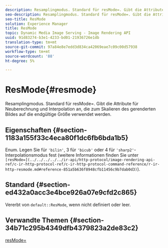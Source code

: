 ```yaml
---
description: Resamplingmodus. Standard für resMode=. Gibt die Attribute für Neuberechnung und Interpolation an, die zum Skalieren des gerenderten Bildes auf die endgültige Größe verwendet werden.
seo-description: Resamplingmodus. Standard für resMode=. Gibt die Attribute für Neuberechnung und Interpolation an, die zum Skalieren des gerenderten Bildes auf die endgültige Größe verwendet werden.
seo-title: ResMode
solution: Experience Manager
title: ResMode
topic: Dynamic Media Image Serving - Image Rendering API
uuid: 91d83274-b3e1-4233-bd01-21936726e1db
translation-type: tm+mt
source-git-commit: 97a84e8e7edd3d834ca42069eae7c09c00d57938
workflow-type: tm+mt
source-wordcount: '88'
ht-degree: 5%

---
```



# ResMode{#resmode}

Resamplingmodus. Standard für resMode=. Gibt die Attribute für Neuberechnung und Interpolation an, die zum Skalieren des gerenderten Bildes auf die endgültige Größe verwendet werden.

## Eigenschaften {#section-1183a155f33c4eca80f1dc6fb6bda1b5}

Enum. Legen Sie für `'bilin'`, 3 für `'bicub'` oder 4 für `'sharp2'`-Interpolationsmodus fest (weitere Informationen finden Sie unter ` [resMode=](../../../../../ir-api/http-protocol/image-rendering-api-ref/c-ir-http-protocol-ref/c-ir-http-protocol-command-reference/r-ir-http-resmode.md#reference-851a5b636f8948cfb11456c9b7dab0d3)`).

## Standard {#section-ed432a0acc3e4bce926a07e9cfd2c865}

Vererbt von `default::ResMode`, wenn nicht definiert oder leer.

## Verwandte Themen {#section-34b71c295b4349dfb4379823a2de83c2}

[resMode=](../../../../../ir-api/http-protocol/image-rendering-api-ref/c-ir-http-protocol-ref/c-ir-http-protocol-command-reference/r-ir-http-resmode.md#reference-851a5b636f8948cfb11456c9b7dab0d3)
